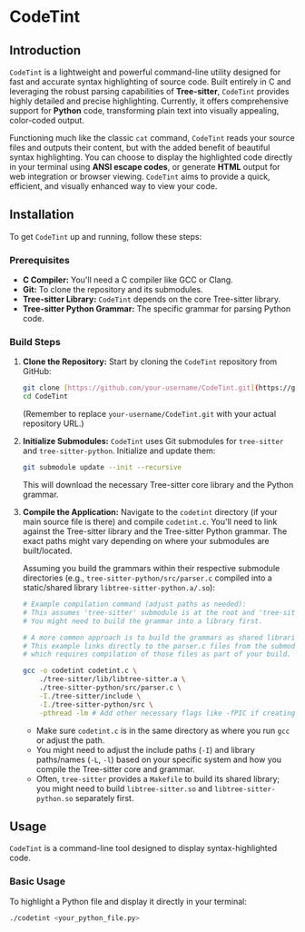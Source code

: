 # CodeTint

## Introduction

`CodeTint` is a lightweight and powerful command-line utility designed for fast and accurate syntax highlighting of source code. Built entirely in C and leveraging the robust parsing capabilities of **Tree-sitter**, `CodeTint` provides highly detailed and precise highlighting. Currently, it offers comprehensive support for **Python** code, transforming plain text into visually appealing, color-coded output.

Functioning much like the classic `cat` command, `CodeTint` reads your source files and outputs their content, but with the added benefit of beautiful syntax highlighting. You can choose to display the highlighted code directly in your terminal using **ANSI escape codes**, or generate **HTML** output for web integration or browser viewing. `CodeTint` aims to provide a quick, efficient, and visually enhanced way to view your code.

## Installation

To get `CodeTint` up and running, follow these steps:

### Prerequisites

- **C Compiler:** You'll need a C compiler like GCC or Clang.
- **Git:** To clone the repository and its submodules.
- **Tree-sitter Library:** `CodeTint` depends on the core Tree-sitter library.
- **Tree-sitter Python Grammar:** The specific grammar for parsing Python code.

### Build Steps

1.  **Clone the Repository:**
    Start by cloning the `CodeTint` repository from GitHub:

    ```bash
    git clone [https://github.com/your-username/CodeTint.git](https://github.com/your-username/CodeTint.git)
    cd CodeTint
    ```

    (Remember to replace `your-username/CodeTint.git` with your actual repository URL.)

2.  **Initialize Submodules:**
    `CodeTint` uses Git submodules for `tree-sitter` and `tree-sitter-python`. Initialize and update them:

    ```bash
    git submodule update --init --recursive
    ```

    This will download the necessary Tree-sitter core library and the Python grammar.

3.  **Compile the Application:**
    Navigate to the `codetint` directory (if your main source file is there) and compile `codetint.c`. You'll need to link against the Tree-sitter library and the Tree-sitter Python grammar. The exact paths might vary depending on where your submodules are built/located.

    Assuming you build the grammars within their respective submodule directories (e.g., `tree-sitter-python/src/parser.c` compiled into a static/shared library `libtree-sitter-python.a/.so`):

    ```bash
    # Example compilation command (adjust paths as needed):
    # This assumes 'tree-sitter' submodule is at the root and 'tree-sitter-python' is at the root.
    # You might need to build the grammar into a library first.

    # A more common approach is to build the grammars as shared libraries or link directly to parser.c
    # This example links directly to the parser.c files from the submodules,
    # which requires compilation of those files as part of your build.

    gcc -o codetint codetint.c \
        ./tree-sitter/lib/libtree-sitter.a \
        ./tree-sitter-python/src/parser.c \
        -I./tree-sitter/include \
        -I./tree-sitter-python/src \
        -pthread -lm # Add other necessary flags like -fPIC if creating shared libs
    ```

    - Make sure `codetint.c` is in the same directory as where you run `gcc` or adjust the path.
    - You might need to adjust the include paths (`-I`) and library paths/names (`-L`, `-l`) based on your specific system and how you compile the Tree-sitter core and grammar.
    - Often, `tree-sitter` provides a `Makefile` to build its shared library; you might need to build `libtree-sitter.so` and `libtree-sitter-python.so` separately first.

## Usage

`CodeTint` is a command-line tool designed to display syntax-highlighted code.

### Basic Usage

To highlight a Python file and display it directly in your terminal:

```bash
./codetint <your_python_file.py>
```
